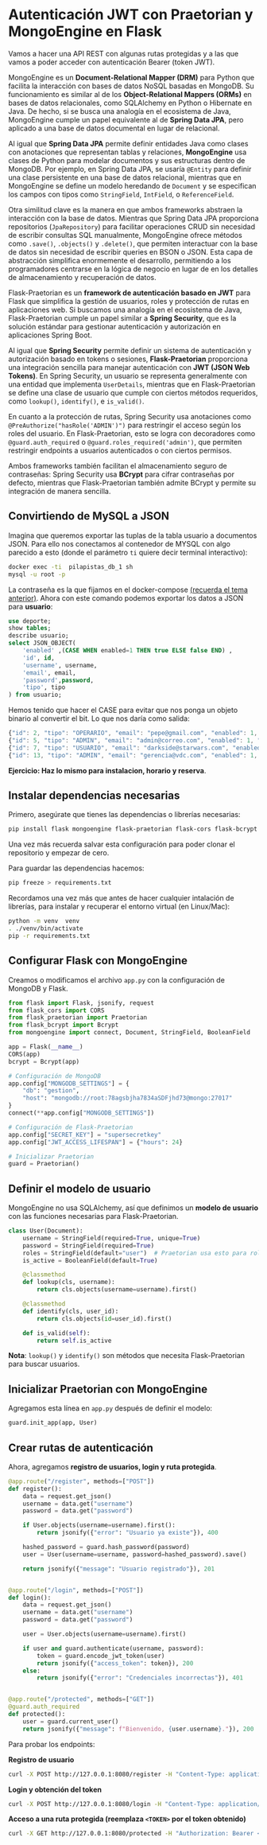 # Autenticación JWT con Praetorian y MongoEngine en Flask

Vamos a hacer una API REST con algunas rutas protegidas y a las que vamos a poder acceder con autenticación Bearer (token JWT).

MongoEngine es un **Document-Relational Mapper (DRM)** para Python que facilita la interacción con bases de datos NoSQL basadas en MongoDB. Su funcionamiento es similar al de los **Object-Relational Mappers (ORMs)** en bases de datos relacionales, como SQLAlchemy en Python o Hibernate en Java. De hecho, si se busca una analogía en el ecosistema de Java, MongoEngine cumple un papel equivalente al de **Spring Data JPA**, pero aplicado a una base de datos documental en lugar de relacional.

Al igual que **Spring Data JPA** permite definir entidades Java como clases con anotaciones que representan tablas y relaciones, **MongoEngine** usa clases de Python para modelar documentos y sus estructuras dentro de MongoDB. Por ejemplo, en Spring Data JPA, se usaría `@Entity` para definir una clase persistente en una base de datos relacional, mientras que en MongoEngine se define un modelo heredando de `Document` y se especifican los campos con tipos como `StringField`, `IntField`, o `ReferenceField`.

Otra similitud clave es la manera en que ambos frameworks abstraen la interacción con la base de datos. Mientras que Spring Data JPA proporciona repositorios (`JpaRepository`) para facilitar operaciones CRUD sin necesidad de escribir consultas SQL manualmente, MongoEngine ofrece métodos como `.save()`, `.objects()` y `.delete()`, que permiten interactuar con la base de datos sin necesidad de escribir queries en BSON o JSON. Esta capa de abstracción simplifica enormemente el desarrollo, permitiendo a los programadores centrarse en la lógica de negocio en lugar de en los detalles de almacenamiento y recuperación de datos.

Flask-Praetorian es un **framework de autenticación basado en JWT** para Flask que simplifica la gestión de usuarios, roles y protección de rutas en aplicaciones web. Si buscamos una analogía en el ecosistema de Java, Flask-Praetorian cumple un papel similar a **Spring Security**, que es la solución estándar para gestionar autenticación y autorización en aplicaciones Spring Boot.

Al igual que **Spring Security** permite definir un sistema de autenticación y autorización basado en tokens o sesiones, **Flask-Praetorian** proporciona una integración sencilla para manejar autenticación con **JWT (JSON Web Tokens)**. En Spring Security, un usuario se representa generalmente con una entidad que implementa `UserDetails`, mientras que en Flask-Praetorian se define una clase de usuario que cumple con ciertos métodos requeridos, como `lookup()`, `identify()`, e `is_valid()`.

En cuanto a la protección de rutas, Spring Security usa anotaciones como `@PreAuthorize("hasRole('ADMIN')")` para restringir el acceso según los roles del usuario. En Flask-Praetorian, esto se logra con decoradores como `@guard.auth_required` o `@guard.roles_required('admin')`, que permiten restringir endpoints a usuarios autenticados o con ciertos permisos.

Ambos frameworks también facilitan el almacenamiento seguro de contraseñas: Spring Security usa **BCrypt** para cifrar contraseñas por defecto, mientras que Flask-Praetorian también admite BCrypt y permite su integración de manera sencilla.

## Convirtiendo de MySQL a JSON

Imagina que queremos exportar las tuplas de la tabla usuario a documentos JSON. Para ello nos conectamos al contenedor de MYSQL con algo parecido a esto (donde el parámetro `ti` quiere decir terminal interactivo):

 ```sh
docker exec -ti  pilapistas_db_1 sh
mysql -u root -p
 ```

La contraseña es la que fijamos en el docker-compose [(recuerda el tema anterior)](https://gitlab.iesvirgendelcarmen.com/juangu/adt06-proyectoclasepistasdeportivas). Ahora con este comando podemos exportar los datos a JSON para **usuario**:

```sql
use deporte;
show tables;
describe usuario;
select JSON_OBJECT(
    'enabled' ,(CASE WHEN enabled=1 THEN true ELSE false END) ,
    'id', id,
    'username', username,
    'email', email,
    'password',password, 
    'tipo', tipo
) from usuario;
```

Hemos tenido que hacer el CASE para evitar que nos ponga un objeto binario al convertir el bit. Lo que nos daría como salida:

```js
{"id": 2, "tipo": "OPERARIO", "email": "pepe@gmail.com", "enabled": 1, "password": "$2a$10$zlD33q.JAxrRPsUGYGY7tedH/dQUn2MmlxQzjO7Y.oqK6rOjJdueq", "username": "pepe"}
{"id": 5, "tipo": "ADMIN", "email": "admin@correo.com", "enabled": 1, "password": "$2a$10$krlxeZI8Xm.n1fNz7v81Y.yzsHtoMoCnDCsStEAPeGkE9BUOBkwn2", "username": "admin"}
{"id": 7, "tipo": "USUARIO", "email": "darkside@starwars.com", "enabled": 1, "password": "$2a$10$.EJQbCFZtHW1pavBGmMkw.VxOn2or6AL2oPP.8RVvCSqXQA/zwUom", "username": "obijuan"}
{"id": 13, "tipo": "ADMIN", "email": "gerencia@vdc.com", "enabled": 1, "password": "$2a$10$hWkDEd0V0QgmiffgPcSkoe1.OMq5ew.wl7OFBMqii5XkfxtIwzZ92", "username": "gerente"}


```

**Ejercicio: Haz lo mismo para instalacion, horario y reserva**.

## Instalar dependencias necesarias

Primero, asegúrate que tienes las dependencias o librerías necesarias:

```sh
pip install flask mongoengine flask-praetorian flask-cors flask-bcrypt
```

Una vez más recuerda salvar esta configuración para poder clonar el repositorio y empezar de cero. 

Para guardar las dependencias hacemos:

```sh
pip freeze > requirements.txt
```

Recordamos una vez más que antes de hacer cualquier intalación de librerías, para instalar y recuperar el entorno virtual (en Linux/Mac):

```sh
python -m venv  venv
. ./venv/bin/activate
pip -r requirements.txt
```

## Configurar Flask con MongoEngine

Creamos o modificamos el archivo `app.py` con la configuración de MongoDB y Flask.

```python
from flask import Flask, jsonify, request
from flask_cors import CORS
from flask_praetorian import Praetorian
from flask_bcrypt import Bcrypt
from mongoengine import connect, Document, StringField, BooleanField

app = Flask(__name__)
CORS(app)
bcrypt = Bcrypt(app)

# Configuración de MongoDB
app.config["MONGODB_SETTINGS"] = {
    "db": "gestion",
    "host": "mongodb://root:78agsbjha7834aSDFjhd73@mongo:27017"
}
connect(**app.config["MONGODB_SETTINGS"])

# Configuración de Flask-Praetorian
app.config["SECRET_KEY"] = "supersecretkey"
app.config["JWT_ACCESS_LIFESPAN"] = {"hours": 24}

# Inicializar Praetorian
guard = Praetorian()

```

## Definir el modelo de usuario

MongoEngine no usa SQLAlchemy, así que definimos un **modelo de usuario** con las funciones necesarias para Flask-Praetorian.

```python
class User(Document):
    username = StringField(required=True, unique=True)
    password = StringField(required=True)
    roles = StringField(default="user")  # Praetorian usa esto para roles
    is_active = BooleanField(default=True)

    @classmethod
    def lookup(cls, username):
        return cls.objects(username=username).first()

    @classmethod
    def identify(cls, user_id):
        return cls.objects(id=user_id).first()

    def is_valid(self):
        return self.is_active
```

**Nota**: `lookup()` y `identify()` son métodos que necesita Flask-Praetorian para buscar usuarios.

## Inicializar Praetorian con MongoEngine

Agregamos esta línea en `app.py` después de definir el modelo:

```python
guard.init_app(app, User)
```

## Crear rutas de autenticación

Ahora, agregamos **registro de usuarios, login y ruta protegida**.

```python
@app.route("/register", methods=["POST"])
def register():
    data = request.get_json()
    username = data.get("username")
    password = data.get("password")

    if User.objects(username=username).first():
        return jsonify({"error": "Usuario ya existe"}), 400

    hashed_password = guard.hash_password(password)
    user = User(username=username, password=hashed_password).save()

    return jsonify({"message": "Usuario registrado"}), 201


@app.route("/login", methods=["POST"])
def login():
    data = request.get_json()
    username = data.get("username")
    password = data.get("password")

    user = User.objects(username=username).first()

    if user and guard.authenticate(username, password):
        token = guard.encode_jwt_token(user)
        return jsonify({"access_token": token}), 200
    else:
        return jsonify({"error": "Credenciales incorrectas"}), 401


@app.route("/protected", methods=["GET"])
@guard.auth_required
def protected():
    user = guard.current_user()
    return jsonify({"message": f"Bienvenido, {user.username}."}), 200
```

Para probar los endpoints:

**Registro de usuario**

```sh
curl -X POST http://127.0.0.1:8080/register -H "Content-Type: application/json" -d '{"username": "admin", "password": "1234"}'
```

**Login y obtención del token**

```sh
curl -X POST http://127.0.0.1:8080/login -H "Content-Type: application/json" -d '{"username": "admin", "password": "1234"}'
```

**Acceso a una ruta protegida (reemplaza `<TOKEN>` por el token obtenido)**

```sh
curl -X GET http://127.0.0.1:8080/protected -H "Authorization: Bearer <TOKEN>"
```
